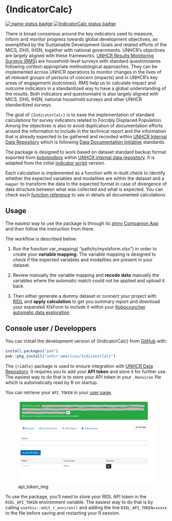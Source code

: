 
<!-- README.md is generated from README.Rmd. Please edit that file -->

# {IndicatorCalc}

<!-- badges: start -->

[![:name status
badge](https://unhcrverse.r-universe.dev/badges/:name)](https://unhcrverse.r-universe.dev/)
[![IndicatorCalc status
badge](https://unhcrverse.r-universe.dev/badges/IndicatorCalc)](https://unhcrverse.r-universe.dev/IndicatorCalc)
<!-- badges: end -->

There is broad consensus around the key indicators used to measure,
inform and monitor progress towards global development objectives, as
exemplified by the Sustainable Development Goals and related efforts of
the MICS, DHS, IHSN, together with national governments. UNHCR’s
objectives are largely aligned with these frameworks. [UNHCR Results
Monitoring Surveys
(RMS)](https://intranet.unhcr.org/en/support-services/common-good-data-initiatives/household-surveys/Results-Monitoring-Surveys.html)
are household-level surveys with standard questionnaires following
context-appropriate methodological approaches. They can be implemented
across UNHCR operations to monitor changes in the lives of all relevant
groups of persons of concern (impacts) and in UNHCR’s key areas of
engagement (outcomes). RMS help us to calculate impact and outcome
indicators in a standardized way to have a global understanding of the
results. Both indicators and questionnaire is also largely aligned with
MICS, DHS, IHSN, national household surveys and other UNHCR standardized
surveys.

The goal of `{IndicatorCalc}` is to ease the implementation of standard
calculations for survey indicators related to Forcibly Displaced
Population. Among the objectives is also to avoid duplication of
documentation efforts around the information to include in the technical
report and the information that is already expected to be gathered and
recorded within [UNHCR Internal Data Repository](http://ridl.unhcr.org)
which is following [Data Documentation
Initiative](https://ddialliance.org/) standards.

The package is designed to work based on dataset standard backup format
exported from [kobotoolbox](http://http://kobo.unhcr.org) within [UNHCR
internal data repository](http://ridl.unhcr.org). It is adapted from the
initial [indicator
script](https://github.com/bozdagilgi/UNHCR-RMS-Indicators) version.

Each calculation is implemented as a function with in-built check to
identify whether the expected variables and modalities are within the
dataset and a `mapper` to transform the data in the expected format in
case of divergence of data structure between what was collected and what
is expected. You can check each [function
reference](/reference/index.html) to see in details all documented
calculations

## Usage

The easiest way to use the package is through its [shiny Companion
App](http://rstudio.unhcr.org/IndicatorCalc) and then follow the
instruction from there.

The workflow is described below:

1.  Run the function var_mapping( “path/to/myxlsform.xlsx”) in order to
    create your **variable mapping**. The variable mapping is designed
    to check if the expected variables and modalities are present in
    your dataset.

2.  Review manually the variable mapping and **recode data** manually
    the variables where the automatic match could not be applied and
    upload it back

3.  Then either generate a dummy dataset or connect your project with
    [RIDL](https://ridl.unhcr.org) and **apply calculation** to get you
    summary report and download your expanded XlsForm to include it
    within your [Kobocruncher automatic data
    exploration](https/rstudio.unhcr.org/kobcruncher)

## Console user / Developpers

You can install the development version of {IndicatorCalc} from
[GitHub](https://github.com/unhcr-americas/IndicatorCalc) with:

``` r
install.packages("pak")
pak::pkg_install("unhcr-americas/IndicatorCalc")
```

The `{riddle}` package is used to ensure integration with [UNHCR Data
Repository](https://ridl.unhcr.org). It requires you to add your **API
token** and store it for further use. The easiest way to do that is to
store your API token in your `.Renviron` file which is automatically
read by R on startup.

You can retrieve your `API TOKEN` in your [user
page](https://ridl.unhcr.org/user/).

<figure>
<img
src="https://raw.githubusercontent.com/Edouard-Legoupil/riddle/main/inst/token.png"
alt="api_token_img" />
<figcaption aria-hidden="true">api_token_img</figcaption>
</figure>

To use the package, you’ll need to store your RIDL API token in the
`RIDL_API_TOKEN` environment variable. The easiest way to do that is by
calling `usethis::edit_r_environ()` and adding the line
`RIDL_API_TOKEN=xxxxx` to the file before saving and restarting your R
session.
